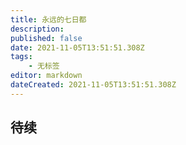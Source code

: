 ```yaml
---
title: 永远的七日都
description: 
published: false
date: 2021-11-05T13:51:51.308Z
tags:
    - 无标签
editor: markdown
dateCreated: 2021-11-05T13:51:51.308Z
---
```


## 待续


